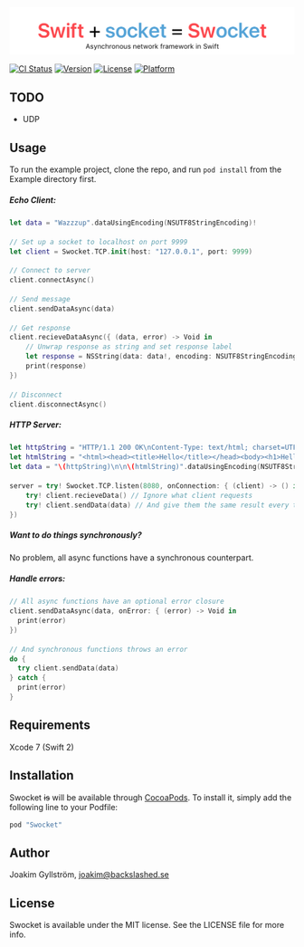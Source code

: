 ![Logo](Swocket.png)

[![CI Status](http://img.shields.io/travis/mikoaj/Swocket.svg?style=flat-square)](https://travis-ci.org/mikaoj/Swocket)
[![Version](https://img.shields.io/cocoapods/v/Swocket.svg?style=flat-square)](http://cocoapods.org/pods/Swocket)
[![License](https://img.shields.io/cocoapods/l/Swocket.svg?style=flat-square)](http://cocoapods.org/pods/Swocket)
[![Platform](https://img.shields.io/cocoapods/p/Swocket.svg?style=flat-square)](http://cocoapods.org/pods/Swocket)
## TODO
* UDP

## Usage

To run the example project, clone the repo, and run `pod install` from the Example directory first.

##### Echo Client:
```swift
let data = "Wazzzup".dataUsingEncoding(NSUTF8StringEncoding)!

// Set up a socket to localhost on port 9999
let client = Swocket.TCP.init(host: "127.0.0.1", port: 9999)

// Connect to server
client.connectAsync()

// Send message
client.sendDataAsync(data)

// Get response
client.recieveDataAsync({ (data, error) -> Void in
    // Unwrap response as string and set response label
    let response = NSString(data: data!, encoding: NSUTF8StringEncoding) as? String
    print(response)
})

// Disconnect
client.disconnectAsync()
```
##### HTTP Server:
```swift
let httpString = "HTTP/1.1 200 OK\nContent-Type: text/html; charset=UTF-8"
let htmlString = "<html><head><title>Hello</title></head><body><h1>Hello World!</h1><p>I am a tiny little web server</p></body></html>"
let data = "\(httpString)\n\n\(htmlString)".dataUsingEncoding(NSUTF8StringEncoding)!

server = try! Swocket.TCP.listen(8080, onConnection: { (client) -> () in
    try! client.recieveData() // Ignore what client requests
    try! client.sendData(data) // And give them the same result every time! :P
})
```
##### Want to do things synchronously?
No problem, all async functions have a synchronous counterpart.

##### Handle errors:
```swift
// All async functions have an optional error closure
client.sendDataAsync(data, onError: { (error) -> Void in
  print(error)
})

// And synchronous functions throws an error
do {
  try client.sendData(data)
} catch {
  print(error)
}
```

## Requirements

Xcode 7 (Swift 2)

## Installation

Swocket <s>is</s> will be available through [CocoaPods](http://cocoapods.org). To install
it, simply add the following line to your Podfile:

```ruby
pod "Swocket"
```

## Author

Joakim Gyllström, joakim@backslashed.se

## License

Swocket is available under the MIT license. See the LICENSE file for more info.

